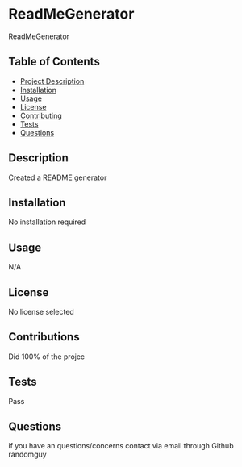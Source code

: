 # ReadMeGenerator
ReadMeGenerator

## Table of Contents
- [Project Description](#description)
- [Installation](#installation)
- [Usage](#usage)
- [License](#license)
- [Contributing](#contributions)
- [Tests](#tests)
- [Questions](#questions)

## Description
Created a README generator

## Installation
No installation required

## Usage
N/A

## License
No license selected

## Contributions
Did 100% of the projec

## Tests
Pass

## Questions
if you have an questions/concerns contact via email through Github randomguy